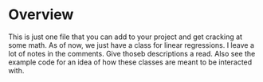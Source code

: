 # Overview 
This is just one file that you can add to your project and get cracking at some math. As of now, we just have a class for linear regressions. I leave a lot of notes in the comments. Give thoseb descriptions a read. Also see the example code for an idea of how these classes are meant to be interacted with. 
